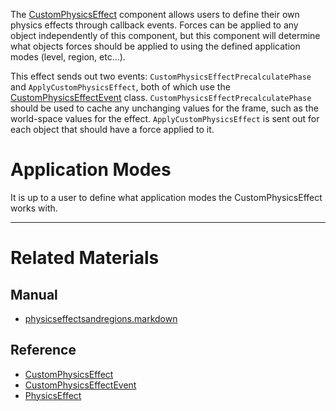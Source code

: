 The [CustomPhysicsEffect](https://github.com/zeroengineteam/ZeroDocs/blob/master/code_reference/class_reference/customphysicseffect.markdown) component allows users to define their own physics effects through callback events. Forces can be applied to any object independently of this component, but this component will determine what objects forces should be applied to using the defined application modes (level, region, etc...).

This effect sends out two events: `CustomPhysicsEffectPrecalculatePhase` and `ApplyCustomPhysicsEffect`, both of which use the [CustomPhysicsEffectEvent](https://github.com/zeroengineteam/ZeroDocs/blob/master/code_reference/class_reference/customphysicseffectevent.markdown) class. `CustomPhysicsEffectPrecalculatePhase` should be used to cache any unchanging values for the frame, such as the world-space values for the effect. `ApplyCustomPhysicsEffect` is sent out for each object that should have a force applied to it.

 #  Application Modes
It is up to a user to define what application modes the CustomPhysicsEffect works with.

---
 #  Related Materials
 ##  Manual
- [physicseffectsandregions.markdown](https://github.com/zeroengineteam/ZeroDocs/blob/master/zero_editor_documentation/zeromanual/physics/physicseffectsandregions.markdown)

 ##  Reference
- [CustomPhysicsEffect](https://github.com/zeroengineteam/ZeroDocs/blob/master/code_reference/class_reference/customphysicseffect.markdown)
- [CustomPhysicsEffectEvent](https://github.com/zeroengineteam/ZeroDocs/blob/master/code_reference/class_reference/customphysicseffectevent.markdown)
- [PhysicsEffect](https://github.com/zeroengineteam/ZeroDocs/blob/master/code_reference/class_reference/physicseffect.markdown) 

 